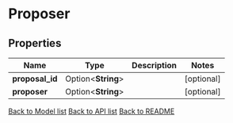 # Proposer

## Properties

Name | Type | Description | Notes
------------ | ------------- | ------------- | -------------
**proposal_id** | Option<**String**> |  | [optional]
**proposer** | Option<**String**> |  | [optional]

[Back to Model list](../README.md#documentation-for-models) [Back to API list](../README.md#documentation-for-api-endpoints) [Back to README](../README.md)


